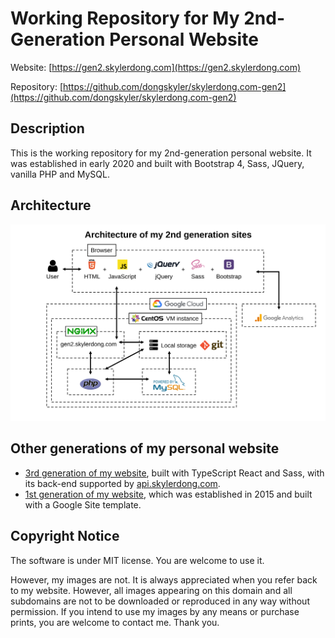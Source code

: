# Working Repository for My 2nd-Generation Personal Website

Website: [https://gen2.skylerdong.com](https://gen2.skylerdong.com)

Repository: [https://github.com/dongskyler/skylerdong.com-gen2](https://github.com/dongskyler/skylerdong.com-gen2)

## Description

This is the working repository for my 2nd-generation personal website. It was established in early 2020 and built with Bootstrap 4, Sass, JQuery, vanilla PHP and MySQL.

## Architecture

![Architecture](./doc/architecture_gen2.svg)

## Other generations of my personal website

- [3rd generation of my website](https://skylerdong.com), built with TypeScript React and Sass, with its back-end supported by [api.skylerdong.com](api.skylerdong.com).
- [1st generation of my website](https://gen1.skylerdong.com/), which was established in 2015 and built with a Google Site template.

## Copyright Notice

The software is under MIT license. You are welcome to use it.

However, my images are not. It is always appreciated when you refer back to my website. However, all images appearing on this domain and all subdomains are not to be downloaded or reproduced in any way without permission. If you intend to use my images by any means or purchase prints, you are welcome to contact me. Thank you.
